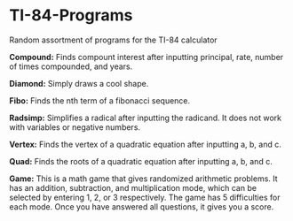 # TI-84-Programs
Random assortment of programs for the TI-84 calculator

**Compound:**
Finds compount interest after inputting principal, rate, number of times compounded, and years.

**Diamond:**
Simply draws a cool shape.

**Fibo:**
Finds the nth term of a fibonacci sequence.

**Radsimp:**
Simplifies a radical after inputting the radicand. It does not work with variables or negative numbers.

**Vertex:**
Finds the vertex of a quadratic equation after inputting a, b, and c.

**Quad:**
Finds the roots of a quadratic equation after inputting a, b, and c.

**Game:**
This is a math game that gives randomized arithmetic problems. It has an addition, subtraction, and multiplication mode, which can be selected by entering 1, 2, or 3 respectively. The game has 5 difficulties for each mode. Once you have answered all questions, it gives you a score.
